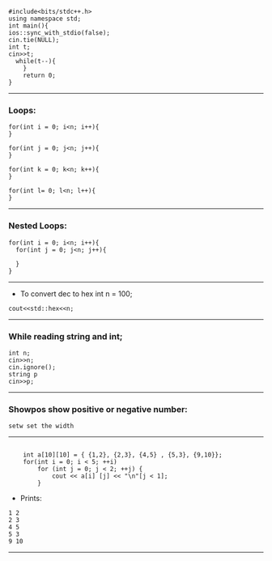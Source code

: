 ```
#include<bits/stdc++.h>
using namespace std;
int main(){
ios::sync_with_stdio(false);
cin.tie(NULL);
int t;
cin>>t;
  while(t--){
    }
    return 0;
}
```
---

### Loops:


```
for(int i = 0; i<n; i++){
}
```

```
for(int j = 0; j<n; j++){
}
```

```
for(int k = 0; k<n; k++){
}
```

```
for(int l= 0; l<n; l++){
}
```

---

### Nested Loops:

```
for(int i = 0; i<n; i++){
  for(int j = 0; j<n; j++){

  }
}
```

---


* To convert dec to hex
int n = 100;

`cout<<std::hex<<n;`

---

### While reading string and int;

```
int n;
cin>>n;
cin.ignore();
string p
cin>>p;
```

---

### Showpos show positive or negative number:
    setw set the width
---
```

    int a[10][10] = { {1,2}, {2,3}, {4,5} , {5,3}, {9,10}};
    for(int i = 0; i < 5; ++i)
        for (int j = 0; j < 2; ++j) {
            cout << a[i] [j] << "\n"[j < 1];
        }
```
* Prints:
```
1 2
2 3
4 5
5 3
9 10
```
---

